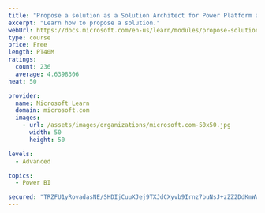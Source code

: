 ```yaml
---
title: "Propose a solution as a Solution Architect for Power Platform and Dynamics 365"
excerpt: "Learn how to propose a solution."
webUrl: https://docs.microsoft.com/en-us/learn/modules/propose-solution/
type: course
price: Free
length: PT40M
ratings:
  count: 236
  average: 4.6398306
heat: 50

provider:
  name: Microsoft Learn
  domain: microsoft.com
  images:
    - url: /assets/images/organizations/microsoft.com-50x50.jpg
      width: 50
      height: 50

levels:
  - Advanced

topics:
  - Power BI

secured: "TRZFU1yRovadasNE/SHDIjCuuXJej9TXJdCXyvb9Irnz7buNsJ+zZZ2DdKmWW9I+RmIs9s/yKb2Wr6SIFMKZqhk/QE9/1JLrUv4UDw8xWxY3Cswts2BlP+JJJ/mmMxwLaaJhwCsSmzZmtgWFhfW+6PibvNvGHjs0o1nCL+F0OvdCa89XSppe9RJgayd1GcwLJqbbw0RCZ3L3BioRqB6QOYfag+h1Uky1wY8J43SYnL+MrbabVO866sn1BAQ2coG9Uor9YbAy0O8X3yY5wb+QXg7EiuU5PYUVm8vC0n+tV0JHKAkC6Qhd7eFK1qVtYjfPpMNpp+tWjwK79/+6HEMIBx2gnAjazbyzDbXx+7FgnEfr/tTKnJY8mNUv9zFMOzLDj46H28pgSP5TvMS9GJPZMQ==;mDnjelmITaAL45w5WKXRiQ=="
---
```



